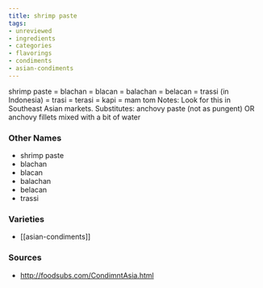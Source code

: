 ```yaml
---
title: shrimp paste
tags:
- unreviewed
- ingredients
- categories
- flavorings
- condiments
- asian-condiments
---
```

shrimp paste = blachan = blacan = balachan = belacan = trassi (in Indonesia) = trasi = terasi = kapi = mam tom Notes: Look for this in Southeast Asian markets. Substitutes: anchovy paste (not as pungent) OR anchovy fillets mixed with a bit of water

### Other Names

* shrimp paste
* blachan
* blacan
* balachan
* belacan
* trassi

### Varieties

* [[asian-condiments]]

### Sources
* http://foodsubs.com/CondimntAsia.html
